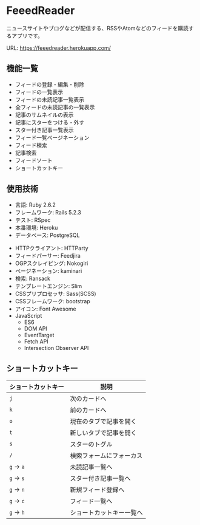 # FeeedReader

ニュースサイトやブログなどが配信する、RSSやAtomなどのフィードを購読するアプリです。

URL: https://feeedreader.herokuapp.com/

<!-- テストユーザー:  -->
<!-- 実際のアプリの画像 -->
<!-- 使い方のGIF -->

## 機能一覧

* フィードの登録・編集・削除
* フィードの一覧表示
* フィードの未読記事一覧表示
* 全フィードの未読記事の一覧表示
* 記事のサムネイルの表示
* 記事にスターをつける・外す
* スター付き記事一覧表示
* フィード一覧ページネーション
* フィード検索
* 記事検索
* フィードソート
* ショートカットキー
<!-- * ログイン
* 遅延ロード
* 記事フェッチ -->

## 使用技術

* 言語: Ruby 2.6.2
* フレームワーク: Rails 5.2.3
* テスト: RSpec
* 本番環境: Heroku
* データベース: PostgreSQL
<!-- * ユーザー管理: Devise -->
* HTTPクライアント: HTTParty
* フィードパーサー: Feedjira
* OGPスクレイピング: Nokogiri
* ページネーション: kaminari
* 検索: Ransack
* テンプレートエンジン: Slim
* CSSプリプロセッサ: Sass(SCSS)
* CSSフレームワーク: bootstrap
* アイコン: Font Awesome
* JavaScript
  * ES6
  * DOM API
  * EventTarget
  * Fetch API
  * Intersection Observer API

## ショートカットキー

| ショートカットキー | 説明                     |
| ------------------ | ------------------------ |
| `j`                | 次のカードへ             |
| `k`                | 前のカードへ             |
| `o`                | 現在のタブで記事を開く   |
| `t`                | 新しいタブで記事を開く   |
| `s`                | スターのトグル           |
| `/`                | 検索フォームにフォーカス |
| `g` → `a`          | 未読記事一覧へ           |
| `g` → `s`          | スター付き記事一覧へ     |
| `g` → `n`          | 新規フィード登録へ       |
| `g` → `c`          | フィード一覧へ           |
| `g` → `h`          | ショートカットキー一覧へ |

<!-- ## 動作環境
chrome, firefox, ieとか(pc, スマホ) -->
